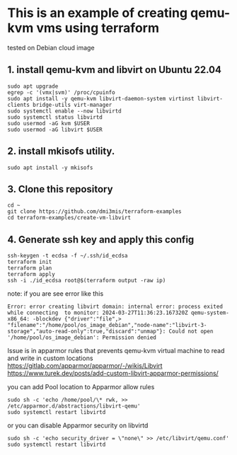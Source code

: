 # This is an example of creating qemu-kvm vms using terraform

tested on Debian cloud image

## 1. install qemu-kvm and libvirt on Ubuntu 22.04

```console
sudo apt upgrade
egrep -c '(vmx|svm)' /proc/cpuinfo
sudo apt install -y qemu-kvm libvirt-daemon-system virtinst libvirt-clients bridge-utils virt-manager
sudo systemctl enable --now libvirtd
sudo systemctl status libvirtd
sudo usermod -aG kvm $USER
sudo usermod -aG libvirt $USER
```
## 2. install mkisofs utility.

```console
sudo apt install -y mkisofs
```

## 3. Clone this repository

```console
cd ~
git clone https://github.com/dmi3mis/terraform-examples
cd terraform-examples/create-vm-libvirt

```

## 4. Generate ssh key and apply this config

```console
ssh-keygen -t ecdsa -f ~/.ssh/id_ecdsa
terraform init
terraform plan
terraform apply
ssh -i ./id_ecdsa root@$(terraform output -raw ip)
```

note: if you are see error like this

```console
Error: error creating libvirt domain: internal error: process exited while connecting  to monitor: 2024-03-27T11:36:23.167320Z qemu-system-x86_64: -blockdev {"driver":"file",> "filename":"/home/pool/os_image_debian","node-name":"libvirt-3-storage","auto-read-only":true,"discard":"unmap"}: Could not open '/home/pool/os_image_debian': Permission denied
```

Issue is in apparmor rules that prevents qemu-kvm virtual machine to read and write in custom locations
https://gitlab.com/apparmor/apparmor/-/wikis/Libvirt
https://www.turek.dev/posts/add-custom-libvirt-apparmor-permissions/

you can add Pool location to Apparmor allow rules

```console
sudo sh -c 'echo /home/pool/\* rwk, >> /etc/apparmor.d/abstractions/libvirt-qemu'
sudo systemctl restart libvirtd
```
or you can disable Apparmor security on libvirtd

```console
sudo sh -c 'echo security_driver = \"none\" >> /etc/libvirt/qemu.conf'
sudo systemctl restart libvirtd
```
